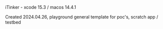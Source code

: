iTinker - xcode 15.3 / macos 14.4.1

Created 2024.04.26, playground general template for poc's, scratch app / testbed

